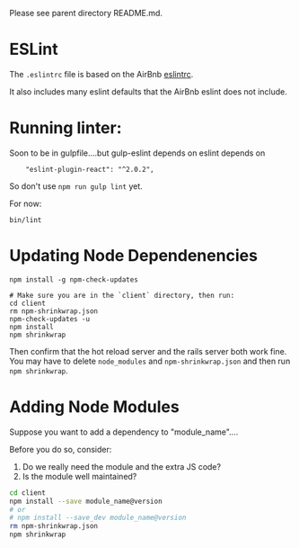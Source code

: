 Please see parent directory README.md.

ESLint
==========================
The `.eslintrc` file is based on the AirBnb [eslintrc](https://github.com/airbnb/javascript/blob/master/linters/.eslintrc).

It also includes many eslint defaults that the AirBnb eslint does not include.

Running linter:
===========================

Soon to be in gulpfile....but gulp-eslint depends on eslint depends on 

```
    "eslint-plugin-react": "^2.0.2",
```

So don't use `npm run gulp lint` yet. 

For now: 

    bin/lint
    
    
Updating Node Dependenencies
===========================

```
npm install -g npm-check-updates
```
 
  
```
# Make sure you are in the `client` directory, then run:
cd client 
rm npm-shrinkwrap.json
npm-check-updates -u
npm install
npm shrinkwrap
```

Then confirm that the hot reload server and the rails server both work fine. You
may have to delete `node_modules` and `npm-shrinkwrap.json` and then run `npm
shrinkwrap`.

Adding Node Modules
=====================================
Suppose you want to add a dependency to "module_name"....

Before you do so, consider:

1. Do we really need the module and the extra JS code?
2. Is the module well maintained?

```bash
cd client
npm install --save module_name@version
# or 
# npm install --save_dev module_name@version
rm npm-shrinkwrap.json
npm shrinkwrap
```
